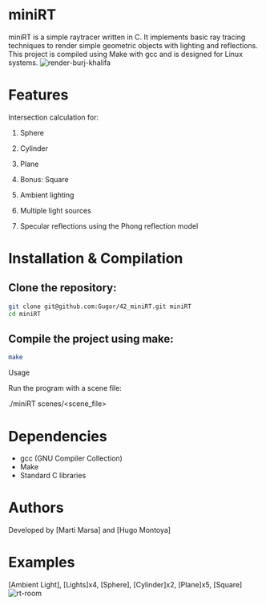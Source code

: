 # miniRT

miniRT is a simple raytracer written in C. It implements basic ray tracing techniques to render simple geometric objects with lighting and reflections. This project is compiled using Make with gcc and is designed for Linux systems.
![render-burj-khalifa](https://github.com/user-attachments/assets/d82d017e-f15e-46c0-8159-48c051b9aed2)
# Features

Intersection calculation for:

1. Sphere

2. Cylinder

3. Plane

4. Bonus: Square

5. Ambient lighting

6. Multiple light sources

7. Specular reflections using the Phong reflection model

# Installation & Compilation

## Clone the repository:
```bash
git clone git@github.com:Gugor/42_miniRT.git miniRT
cd miniRT
```

## Compile the project using make:
```bash
make
```
Usage

Run the program with a scene file:

./miniRT scenes/<scene_file>

# Dependencies

- gcc (GNU Compiler Collection)
- Make
- Standard C libraries
  
# Authors
Developed by [Marti Marsa] and [Hugo Montoya]

# Examples
[Ambient Light], [Lights]x4, [Sphere], [Cylinder]x2, [Plane]x5, [Square]
![rt-room](https://github.com/user-attachments/assets/0520ce42-64ed-4717-86b8-9d9705a5a429)


